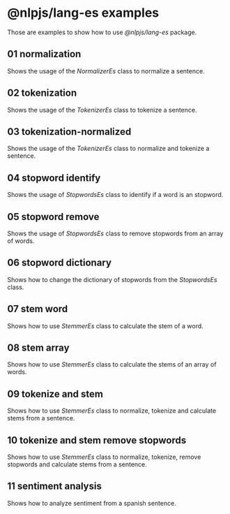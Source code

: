 # @nlpjs/lang-es examples

Those are examples to show how to use _@nlpjs/lang-es_ package.

## 01 normalization
Shows the usage of the _NormalizerEs_ class to normalize a sentence.

## 02 tokenization
Shows the usage of the _TokenizerEs_ class to tokenize a sentence.

## 03 tokenization-normalized
Shows the usage of the _TokenizerEs_ class to normalize and tokenize a sentence.

## 04 stopword identify
Shows the usage of _StopwordsEs_ class to identify if a word is an stopword.

## 05 stopword remove
Shows the usage of _StopwordsEs_ class to remove stopwords from an array of words.

## 06 stopword dictionary
Shows how to change the dictionary of stopwords from the _StopwordsEs_ class.

## 07 stem word
Shows how to use _StemmerEs_ class to calculate the stem of a word.

## 08 stem array
Shows how to use _StemmerEs_ class to calculate the stems of an array of words.

## 09 tokenize and stem
Shows how to use _StemmerEs_ class to normalize, tokenize and calculate stems from a sentence.

## 10 tokenize and stem remove stopwords
Shows how to use _StemmerEs_ class to normalize, tokenize, remove stopwords and calculate stems from a sentence.

## 11 sentiment analysis
Shows how to analyze sentiment from a spanish sentence.
